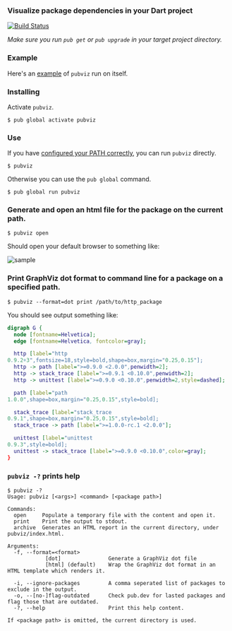 ### Visualize package dependencies in your Dart project

[![Build Status](https://travis-ci.org/kevmoo/pubviz.svg?branch=master)](https://travis-ci.org/kevmoo/pubviz)

*Make sure you run `pub get` or `pub upgrade` in your target project directory.*

### Example

Here's an [example](http://kevmoo.github.io/pubviz/) of `pubviz` run on itself.

### Installing

Activate `pubviz`.
```console
$ pub global activate pubviz
```

### Use

If you have [configured your PATH correctly][path], you can run `pubviz`
directly.

```console
$ pubviz
```

Otherwise you can use the `pub global` command.

```console
$ pub global run pubviz
```

### Generate and open an html file for the package on the current path.

```console
$ pubviz open
```

Should open your default browser to something like:

![sample](https://raw.github.com/kevmoo/pubviz/master/doc/sample.png)

### Print GraphViz dot format to command line for a package on a specified path.

```console
$ pubviz --format=dot print /path/to/http_package
```

You should see output something like:

```dot
digraph G {
  node [fontname=Helvetica];
  edge [fontname=Helvetica, fontcolor=gray];

  http [label="http
0.9.2+3",fontsize=18,style=bold,shape=box,margin="0.25,0.15"];
  http -> path [label=">=0.9.0 <2.0.0",penwidth=2];
  http -> stack_trace [label=">=0.9.1 <0.10.0",penwidth=2];
  http -> unittest [label=">=0.9.0 <0.10.0",penwidth=2,style=dashed];

  path [label="path
1.0.0",shape=box,margin="0.25,0.15",style=bold];

  stack_trace [label="stack_trace
0.9.1",shape=box,margin="0.25,0.15",style=bold];
  stack_trace -> path [label=">=1.0.0-rc.1 <2.0.0"];

  unittest [label="unittest
0.9.3",style=bold];
  unittest -> stack_trace [label=">=0.9.0 <0.10.0",color=gray];
}
```

### `pubviz -?` prints help

```console
$ pubviz -?
Usage: pubviz [<args>] <command> [<package path>]

Commands:
  open     Populate a temporary file with the content and open it.
  print    Print the output to stdout.
  archive  Generates an HTML report in the current directory, under pubviz/index.html.

Arguments:
  -f, --format=<format>
            [dot]               Generate a GraphViz dot file
            [html] (default)    Wrap the GraphViz dot format in an HTML template which renders it.

  -i, --ignore-packages         A comma seperated list of packages to exclude in the output.
  -o, --[no-]flag-outdated      Check pub.dev for lasted packages and flag those that are outdated.
  -?, --help                    Print this help content.

If <package path> is omitted, the current directory is used.
```

[path]: https://dart.dev/tools/pub/cmd/pub-global#running-a-script-from-your-path
